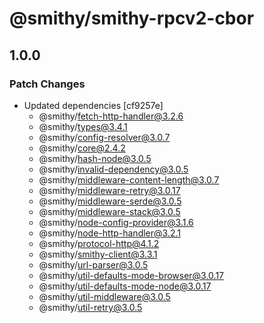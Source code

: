 # @smithy/smithy-rpcv2-cbor

## 1.0.0

### Patch Changes

- Updated dependencies [cf9257e]
  - @smithy/fetch-http-handler@3.2.6
  - @smithy/types@3.4.1
  - @smithy/config-resolver@3.0.7
  - @smithy/core@2.4.2
  - @smithy/hash-node@3.0.5
  - @smithy/invalid-dependency@3.0.5
  - @smithy/middleware-content-length@3.0.7
  - @smithy/middleware-retry@3.0.17
  - @smithy/middleware-serde@3.0.5
  - @smithy/middleware-stack@3.0.5
  - @smithy/node-config-provider@3.1.6
  - @smithy/node-http-handler@3.2.1
  - @smithy/protocol-http@4.1.2
  - @smithy/smithy-client@3.3.1
  - @smithy/url-parser@3.0.5
  - @smithy/util-defaults-mode-browser@3.0.17
  - @smithy/util-defaults-mode-node@3.0.17
  - @smithy/util-middleware@3.0.5
  - @smithy/util-retry@3.0.5
